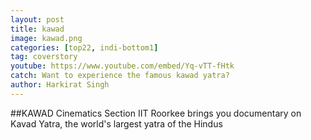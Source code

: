 ```yaml
---
layout: post
title: kawad
image: kawad.png
categories: [top22, indi-bottom1]
tag: coverstory
youtube: https://www.youtube.com/embed/Yq-vTT-fHtk
catch: Want to experience the famous kawad yatra?
author: Harkirat Singh
---
```

##KAWAD
Cinematics Section IIT Roorkee brings you documentary on Kavad Yatra, the world's largest yatra of the Hindus